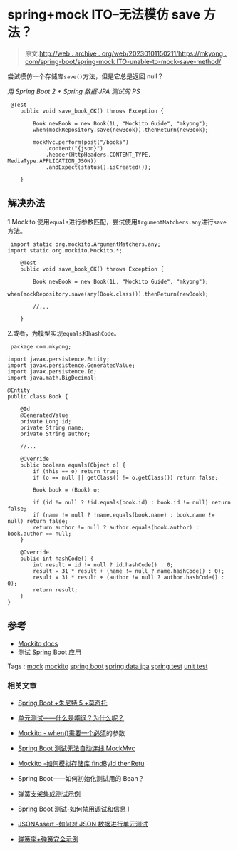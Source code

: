 # spring+mock ITO–无法模仿 save 方法？

> 原文:[http://web . archive . org/web/20230101150211/https://mkyong . com/spring-boot/spring-mock ITO-unable-to-mock-save-method/](http://web.archive.org/web/20230101150211/https://mkyong.com/spring-boot/spring-mockito-unable-to-mock-save-method/)

尝试模仿一个存储库`save()`方法，但是它总是返回 null？

*用 Spring Boot 2 + Spring 数据 JPA 测试的 PS*

```
 @Test
    public void save_book_OK() throws Exception {

        Book newBook = new Book(1L, "Mockito Guide", "mkyong");
        when(mockRepository.save(newBook)).thenReturn(newBook);

		mockMvc.perform(post("/books")
			.content("{json}")
			.header(HttpHeaders.CONTENT_TYPE, MediaType.APPLICATION_JSON))
			.andExpect(status().isCreated());

    } 
```

## 解决办法

1.Mockito 使用`equals`进行参数匹配，尝试使用`ArgumentMatchers.any`进行`save`方法。

```
 import static org.mockito.ArgumentMatchers.any;
import static org.mockito.Mockito.*;

	@Test
    public void save_book_OK() throws Exception {

        Book newBook = new Book(1L, "Mockito Guide", "mkyong");
        when(mockRepository.save(any(Book.class))).thenReturn(newBook);

		//...

    } 
```

2.或者，为模型实现`equals`和`hashCode`。

```
 package com.mkyong;

import javax.persistence.Entity;
import javax.persistence.GeneratedValue;
import javax.persistence.Id;
import java.math.BigDecimal;

@Entity
public class Book {

    @Id
    @GeneratedValue
    private Long id;
    private String name;
    private String author;

    //...

    @Override
    public boolean equals(Object o) {
        if (this == o) return true;
        if (o == null || getClass() != o.getClass()) return false;

        Book book = (Book) o;

        if (id != null ? !id.equals(book.id) : book.id != null) return false;
        if (name != null ? !name.equals(book.name) : book.name != null) return false;
        return author != null ? author.equals(book.author) : book.author == null;
    }

    @Override
    public int hashCode() {
        int result = id != null ? id.hashCode() : 0;
        result = 31 * result + (name != null ? name.hashCode() : 0);
        result = 31 * result + (author != null ? author.hashCode() : 0);
        return result;
    }
} 
```

## 参考

*   [Mockito docs](http://web.archive.org/web/20201004113139/https://static.javadoc.io/org.mockito/mockito-core/2.24.5/org/mockito/Mockito.html)
*   [测试 Spring Boot 应用](http://web.archive.org/web/20201004113139/https://docs.spring.io/spring-boot/docs/current/reference/html/boot-features-testing.html#boot-features-testing-spring-boot-applications)

Tags : [mock](http://web.archive.org/web/20201004113139/https://mkyong.com/tag/mock/) [mockito](http://web.archive.org/web/20201004113139/https://mkyong.com/tag/mockito/) [spring boot](http://web.archive.org/web/20201004113139/https://mkyong.com/tag/spring-boot/) [spring data jpa](http://web.archive.org/web/20201004113139/https://mkyong.com/tag/spring-data-jpa/) [spring test](http://web.archive.org/web/20201004113139/https://mkyong.com/tag/spring-test/) [unit test](http://web.archive.org/web/20201004113139/https://mkyong.com/tag/unit-test/)<input type="hidden" id="mkyong-current-postId" value="14941">

### 相关文章

*   [Spring Boot +朱尼特 5 +莫奇托](/web/20201004113139/https://mkyong.com/spring-boot/spring-boot-junit-5-mockito/?utm_source=self&utm_medium=referral&utm_campaign=afterpost-related&utm_content=link0)
*   [单元测试——什么是嘲讽？为什么呢？](/web/20201004113139/https://mkyong.com/unittest/unit-test-what-is-mocking-and-why/?utm_source=self&utm_medium=referral&utm_campaign=afterpost-related&utm_content=link1)
*   [Mockito - when()需要一个必须](/web/20201004113139/https://mkyong.com/spring-boot/mockito-when-requires-an-argument-which-has-to-be-a-method-call-on-a-mock/?utm_source=self&utm_medium=referral&utm_campaign=afterpost-related&utm_content=link2)的参数
*   [Spring Boot 测试无法自动连线 MockMvc](/web/20201004113139/https://mkyong.com/spring-boot/spring-boot-test-unable-to-autowired-mockmvc/?utm_source=self&utm_medium=referral&utm_campaign=afterpost-related&utm_content=link3)
*   [Mockito -如何模拟存储库 findById thenRetu](/web/20201004113139/https://mkyong.com/spring-boot/mockito-how-to-mock-repository-findbyid-thenreturn-optional/?utm_source=self&utm_medium=referral&utm_campaign=afterpost-related&utm_content=link4)

*   Spring Boot——如何初始化测试用的 Bean？
*   [弹簧支架集成测试示例](/web/20201004113139/https://mkyong.com/spring-boot/spring-rest-integration-test-example/?utm_source=self&utm_medium=referral&utm_campaign=afterpost-related&utm_content=link6)
*   [Spring Boot 测试-如何禁用调试和信息 l](/web/20201004113139/https://mkyong.com/spring-boot/spring-boot-test-how-to-stop-debug-logs/?utm_source=self&utm_medium=referral&utm_campaign=afterpost-related&utm_content=link7)
*   [JSONAssert -如何对 JSON 数据进行单元测试](/web/20201004113139/https://mkyong.com/java/jsonassert-how-to-unit-test-json-data/?utm_source=self&utm_medium=referral&utm_campaign=afterpost-related&utm_content=link8)
*   [弹簧座+弹簧安全示例](/web/20201004113139/https://mkyong.com/spring-boot/spring-rest-spring-security-example/?utm_source=self&utm_medium=referral&utm_campaign=afterpost-related&utm_content=link9)